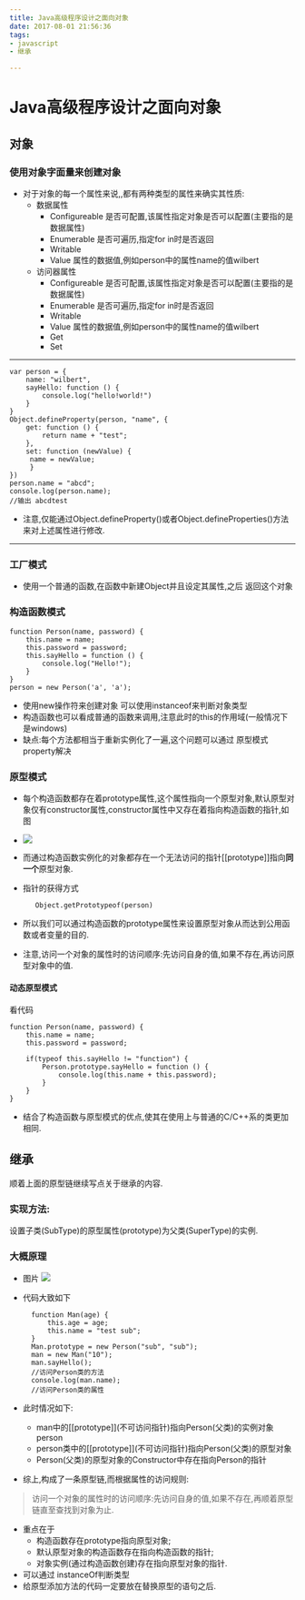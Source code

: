 ```yaml
---
title: Java高级程序设计之面向对象
date: 2017-08-01 21:56:36
tags:
- javascript
- 继承

---
```

# Java高级程序设计之面向对象
## 对象
### 使用对象字面量来创建对象
* 对于对象的每一个属性来说,,都有两种类型的属性来确实其性质:
	* 数据属性
		* Configureable 是否可配置,该属性指定对象是否可以配置(主要指的是数据属性)
		* Enumerable  是否可遍历,指定for in时是否返回
		* Writable
		* Value 属性的数据值,例如person中的属性name的值wilbert
	* 访问器属性
		* Configureable 是否可配置,该属性指定对象是否可以配置(主要指的是数据属性)
		* Enumerable  是否可遍历,指定for in时是否返回
		* Writable
		* Value 属性的数据值,例如person中的属性name的值wilbert  
		* Get  
		* Set
<!--more-->
---
	var person = {
    	name: "wilbert",
    	sayHello: function () {
    	    console.log("hello!world!")
    	}
	}
	Object.defineProperty(person, "name", {
	    get: function () {
	        return name + "test";
	    },
	    set: function (newValue) {
	     name = newValue;
	     }
	})
	person.name = "abcd";
	console.log(person.name);
	//输出 abcdtest


* 注意,仅能通过Object.defineProperty()或者Object.defineProperties()方法来对上述属性进行修改.

----
### 工厂模式
* 使用一个普通的函数,在函数中新建Object并且设定其属性,之后
返回这个对象
### 构造函数模式
	function Person(name, password) {
	    this.name = name;
	    this.password = password;
	    this.sayHello = function () {
	        console.log("Hello!");
	    }
	}
	person = new Person('a', 'a');
* 使用new操作符来创建对象
可以使用instanceof来判断对象类型
* 构造函数也可以看成普通的函数来调用,注意此时的this的作用域(一般情况下是windows)
* 缺点:每个方法都相当于重新实例化了一遍,这个问题可以通过
原型模式property解决
### 原型模式
* 每个构造函数都存在着prototype属性,这个属性指向一个原型对象,默认原型对象仅有constructor属性,constructor属性中又存在着指向构造函数的指针,如图
* ![](http://7xkzud.com1.z0.glb.clouddn.com/17-8-1/13154209.jpg)
* 而通过构造函数实例化的对象都存在一个无法访问的指针[[prototype]]指向**同一个**原型对象.
* 指针的获得方式
  
		 Object.getPrototypeof(person)

* 所以我们可以通过构造函数的prototype属性来设置原型对象从而达到公用函数或者变量的目的.
* 注意,访问一个对象的属性时的访问顺序:先访问自身的值,如果不存在,再访问原型对象中的值.
#### 动态原型模式
看代码

	function Person(name, password) {
	    this.name = name;
	    this.password = password;
	
	    if(typeof this.sayHello != "function") {
	        Person.prototype.sayHello = function () {
	            console.log(this.name + this.password);
	        }
	    }
	}

* 结合了构造函数与原型模式的优点,使其在使用上与普通的C/C++系的类更加相同.


## 继承
顺着上面的原型链继续写点关于继承的内容.
### 实现方法:
设置子类(SubType)的原型属性(prototype)为父类(SuperType)的实例.
### 大概原理
* 图片
![](http://7xkzud.com1.z0.glb.clouddn.com/17-8-2/37511968.jpg)
* 代码大致如下

		function Man(age) {
		    this.age = age;
		    this.name = "test sub";
		}
		Man.prototype = new Person("sub", "sub");
		man = new Man("10");
		man.sayHello();
		//访问Person类的方法
		console.log(man.name);
		//访问Person类的属性
* 此时情况如下:
	* man中的\[[prototype]](不可访问指针)指向Person(父类)的实例对象person
	* person类中的\[[prototype]](不可访问指针)指向Person(父类)的原型对象
	* Person(父类)的原型对象的Constructor中存在指向Person的指针
* 综上,构成了一条原型链,而根据属性的访问规则:
>访问一个对象的属性时的访问顺序:先访问自身的值,如果不存在,再顺着原型链直至查找到对象为止.

* 重点在于
	* 构造函数存在prototype指向原型对象;
	* 默认原型对象的构造函数存在指向构造函数的指针;
	* 对象实例(通过构造函数创建)存在指向原型对象的指针.
* 可以通过 instanceOf判断类型
* 给原型添加方法的代码一定要放在替换原型的语句之后.
